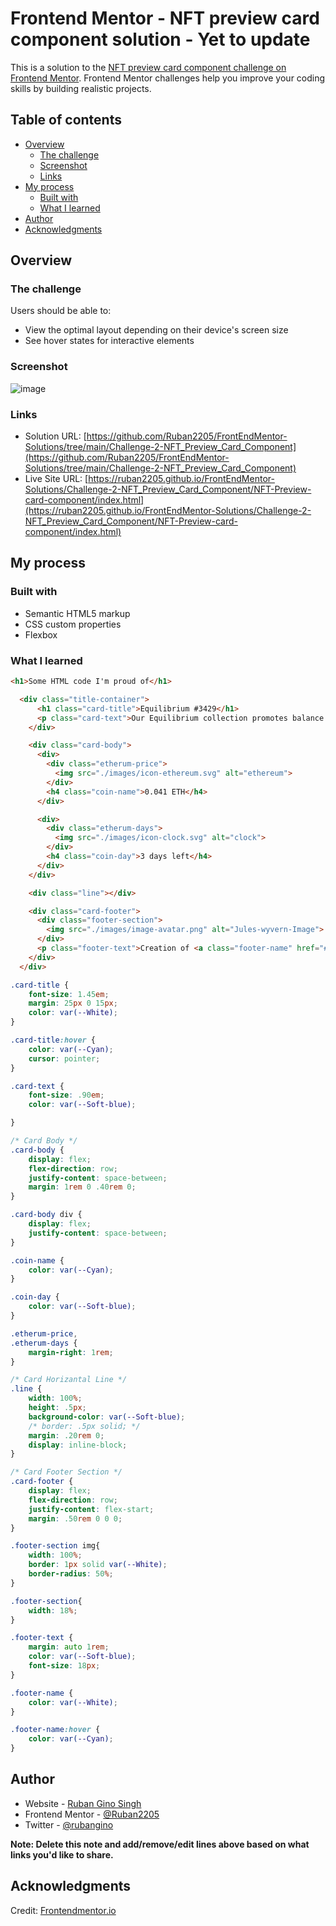 # Frontend Mentor - NFT preview card component solution - Yet to update

This is a solution to the [NFT preview card component challenge on Frontend Mentor](https://www.frontendmentor.io/challenges/nft-preview-card-component-SbdUL_w0U). Frontend Mentor challenges help you improve your coding skills by building realistic projects. 

## Table of contents

- [Overview](#overview)
  - [The challenge](#the-challenge)
  - [Screenshot](#screenshot)
  - [Links](#links)
- [My process](#my-process)
  - [Built with](#built-with)
  - [What I learned](#what-i-learned)
- [Author](#author)
- [Acknowledgments](#acknowledgments)

## Overview

### The challenge

Users should be able to:

- View the optimal layout depending on their device's screen size
- See hover states for interactive elements

### Screenshot

![image](https://user-images.githubusercontent.com/63004130/173112260-1d09eb06-aa20-4602-9ef9-4c7e92350cf4.png)

### Links

- Solution URL: [https://github.com/Ruban2205/FrontEndMentor-Solutions/tree/main/Challenge-2-NFT_Preview_Card_Component](https://github.com/Ruban2205/FrontEndMentor-Solutions/tree/main/Challenge-2-NFT_Preview_Card_Component)
- Live Site URL: [https://ruban2205.github.io/FrontEndMentor-Solutions/Challenge-2-NFT_Preview_Card_Component/NFT-Preview-card-component/index.html](https://ruban2205.github.io/FrontEndMentor-Solutions/Challenge-2-NFT_Preview_Card_Component/NFT-Preview-card-component/index.html)

## My process

### Built with

- Semantic HTML5 markup
- CSS custom properties
- Flexbox

### What I learned

```html
<h1>Some HTML code I'm proud of</h1>

  <div class="title-container">
      <h1 class="card-title">Equilibrium #3429</h1>
      <p class="card-text">Our Equilibrium collection promotes balance and calm.</p>
    </div>

    <div class="card-body">
      <div>
        <div class="etherum-price">
          <img src="./images/icon-ethereum.svg" alt="ethereum">
        </div>
        <h4 class="coin-name">0.041 ETH</h4>
      </div>

      <div>
        <div class="etherum-days">
          <img src="./images/icon-clock.svg" alt="clock">
        </div>
        <h4 class="coin-day">3 days left</h4>
      </div>
    </div>

    <div class="line"></div>

    <div class="card-footer">
      <div class="footer-section">
        <img src="./images/image-avatar.png" alt="Jules-wyvern-Image">
      </div>
      <p class="footer-text">Creation of <a class="footer-name" href="#">Jules Wyvern</a></p>
    </div>
  </div>
```
```css
.card-title {
    font-size: 1.45em;
    margin: 25px 0 15px;
    color: var(--White);
}

.card-title:hover {
    color: var(--Cyan);
    cursor: pointer;
}

.card-text {
    font-size: .90em;
    color: var(--Soft-blue);

}

/* Card Body */
.card-body {
    display: flex;
    flex-direction: row;
    justify-content: space-between;
    margin: 1rem 0 .40rem 0;
}

.card-body div {
    display: flex;
    justify-content: space-between;
}

.coin-name {
    color: var(--Cyan);
}

.coin-day {
    color: var(--Soft-blue);
}

.etherum-price,
.etherum-days {
    margin-right: 1rem;
}

/* Card Horizantal Line */
.line {
    width: 100%;
    height: .5px;
    background-color: var(--Soft-blue);
    /* border: .5px solid; */
    margin: .20rem 0;
    display: inline-block;
}

/* Card Footer Section */
.card-footer {
    display: flex;
    flex-direction: row;
    justify-content: flex-start;
    margin: .50rem 0 0 0;
}

.footer-section img{
    width: 100%;
    border: 1px solid var(--White);
    border-radius: 50%;
}

.footer-section{
    width: 18%;
}

.footer-text {
    margin: auto 1rem;
    color: var(--Soft-blue);
    font-size: 18px;
}

.footer-name {
    color: var(--White);
}

.footer-name:hover {
    color: var(--Cyan);
}

```

## Author

- Website - [Ruban Gino Singh](https://www.rubangino.in)
- Frontend Mentor - [@Ruban2205](https://www.frontendmentor.io/profile/Ruban2205)
- Twitter - [@rubangino](https://www.twitter.com/rubangino)

**Note: Delete this note and add/remove/edit lines above based on what links you'd like to share.**

## Acknowledgments

Credit: [Frontendmentor.io](https://frontendmentor.io/)
